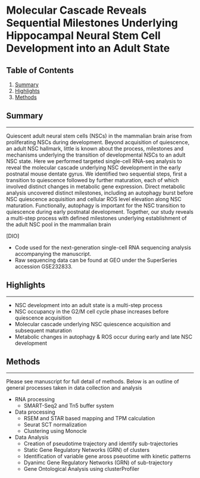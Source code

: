 # Molecular Cascade Reveals Sequential Milestones Underlying Hippocampal Neural Stem Cell Development into an Adult State 
## Table of Contents
1. [Summary](#summary)
2. [Highlights](#highlights)
6. [Methods](#methods)
## Summary
***
Quiescent adult neural stem cells (NSCs) in the mammalian brain arise from proliferating NSCs during development. Beyond acquisition of quiescence, an adult NSC hallmark, little is known about the process, milestones and mechanisms underlying the transition of developmental NSCs to an adult NSC state. Here we performed targeted single-cell RNA-seq analysis to reveal the molecular cascade underlying NSC development in the early postnatal mouse dentate gyrus. We identified two sequential steps, first a transition to quiescence followed by further maturation, each of which involved distinct changes in metabolic gene expression. Direct metabolic analysis uncovered distinct milestones, including an autophagy burst before NSC quiescence acquisition and cellular ROS level elevation along NSC maturation. Functionally, autophagy is important for the NSC transition to quiescence during early postnatal development. Together, our study reveals a multi-step process with defined milestones underlying establishment of the adult NSC pool in the mammalian brain

[DIO] 

* Code used for the next-generation single-cell RNA sequencing analysis accompanying the manuscript.
* Raw sequencing data can be found at GEO under the SuperSeries accession GSE232833.
## Highlights
***
  * NSC development into an adult state is a multi-step process
  * NSC occupancy in the G2/M cell cycle phase increases before quiescence acquisition
  * Molecular cascade underlying NSC quiescence acquisition and subsequent maturation
  * Metabolic changes in autophagy &amp; ROS occur during early and late NSC development
  
## Methods
***
Please see manuscript for full detail of methods. Below is an outline of general processes taken in data collection and analysis
* RNA processing 
  * SMART-Seq2 and Tn5 buffer system
* Data processing 
  * RSEM and STAR based mapping and TPM calculation
  * Seurat SCT normalization
  * Clustering using Monocle 
* Data Analysis 
   * Creation of pseudotime trajectory and identify sub-trajectories
   * Static Gene Regulatory Networks (GRN) of clusters
   * Identification of variable gene aross pseuotime with kinetic patterns 
   * Dyanimc Gene Regulatory Networks (GRN) of sub-trajectory
   * Gene Ontological Analysis using clusterProfiler 

